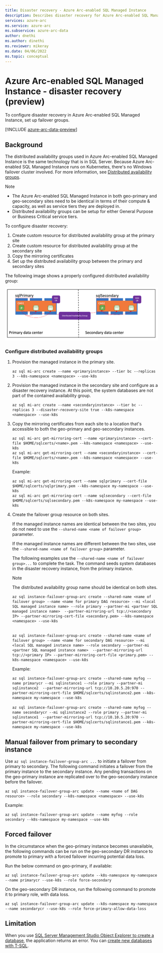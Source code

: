 ```yaml
---
title: Disaster recovery - Azure Arc-enabled SQL Managed Instance
description: Describes disaster recovery for Azure Arc-enabled SQL Managed Instance
services: azure-arc
ms.service: azure-arc
ms.subservice: azure-arc-data
author: dnethi
ms.author: dinethi
ms.reviewer: mikeray
ms.date: 04/06/2022
ms.topic: conceptual
---
```


# Azure Arc-enabled SQL Managed Instance - disaster recovery (preview)

To configure disaster recovery in Azure Arc-enabled SQL Managed Instance, set up failover groups.

[!INCLUDE [azure-arc-data-preview](../../../includes/azure-arc-data-preview.md)]

## Background

The distributed availability groups used in Azure Arc-enabled SQL Managed Instance is the same technology that is in SQL Server. Because Azure Arc-enabled SQL Managed Instance runs on Kubernetes, there's no Windows failover cluster involved.  For more information, see [Distributed availability groups](/sql/database-engine/availability-groups/windows/distributed-availability-groups).

> [!NOTE]
> - The Azure Arc-enabled SQL Managed Instance in both geo-primary and geo-secondary sites need to be identical in terms of their compute & capacity, as well as service tiers they are deployed in.
> - Distributed availability groups can be setup for either General Purpose or Business Critical service tiers. 

To configure disaster recovery:

1. Create custom resource for distributed availability group at the primary site
1. Create custom resource for distributed availability group at the secondary site
1. Copy the mirroring certificates
1. Set up the distributed availability group between the primary and secondary sites

The following image shows a properly configured distributed availability group:

![A properly configured distributed availability group](.\media\business-continuity\dag.png)

### Configure distributed availability groups 

1. Provision the managed instance in the primary site.

   ```azurecli
   az sql mi-arc create --name <primaryinstance> --tier bc --replicas 3 --k8s-namespace <namespace> --use-k8s
   ```

2. Provision the managed instance in the secondary site and configure as a disaster recovery instance. At this point, the system databases are not part of the contained availability group.

   ```azurecli
   az sql mi-arc create --name <secondaryinstance> --tier bc --replicas 3 --disaster-recovery-site true --k8s-namespace <namespace> --use-k8s
   ```

3. Copy the mirroring certificates from each site to a location that's accessible to both the geo-primary and geo-secondary instances. 

   ```azurecli
   az sql mi-arc get-mirroring-cert --name <primaryinstance> --cert-file $HOME/sqlcerts/<name>.pem​ --k8s-namespace <namespace> --use-k8s
   az sql mi-arc get-mirroring-cert --name <secondaryinstance> --cert-file $HOME/sqlcerts/<name>.pem --k8s-namespace <namespace> --use-k8s
   ```

   Example:

   ```azurecli
   az sql mi-arc get-mirroring-cert --name sqlprimary --cert-file $HOME/sqlcerts/sqlprimary.pem​ --k8s-namespace my-namespace --use-k8s
   az sql mi-arc get-mirroring-cert --name sqlsecondary --cert-file $HOME/sqlcerts/sqlsecondary.pem --k8s-namespace my-namespace --use-k8s
   ```

4. Create the failover group resource on both sites. 

   If the managed instance names are identical between the two sites, you do not need to use the `--shared-name <name of failover group>` parameter.

   If the managed instance names are different between the two sites, use the `--shared-name <name of failover group>` parameter. 

   The following examples use the `--shared-name <name of failover group>...` to complete the task. The command seeds system databases in the disaster recovery instance, from the primary instance.
 
   > [!NOTE]
   > The distributed availability group name should be identical on both sites.
   
    ```azurecli
    az sql instance-failover-group-arc create --shared-name <name of failover group> --name <name for primary DAG resource> --mi <local SQL managed instance name> --role primary --partner-mi <partner SQL managed instance name>  --partner-mirroring-url tcp://<secondary IP> --partner-mirroring-cert-file <secondary.pem> --k8s-namespace <namespace> --use-k8s


    az sql instance-failover-group-arc create --shared-name <name of failover group> --name <name for secondary DAG resource> --mi <local SQL managed instance name> --role secondary --partner-mi <partner SQL managed instance name>  --partner-mirroring-url tcp://<primary IP> --partner-mirroring-cert-file <primary.pem> --k8s-namespace <namespace> --use-k8s
    ```

    Example:

    ```azurecli
    az sql instance-failover-group-arc create --shared-name myfog --name primarycr --mi sqlinstance1 --role primary --partner-mi sqlinstance2  --partner-mirroring-url tcp://10.20.5.20:970 --partner-mirroring-cert-file $HOME/sqlcerts/sqlinstance2.pem --k8s-namespace my-namespace --use-k8s

    az sql instance-failover-group-arc create --shared-name myfog --name secondarycr --mi sqlinstance2 --role primary --partner-mi sqlinstance1  --partner-mirroring-url tcp://10.10.5.20:970 --partner-mirroring-cert-file $HOME/sqlcerts/sqlinstance1.pem --k8s-namespace my-namespace --use-k8s
    ```

## Manual failover from primary to secondary instance

Use `az sql instance-failover-group-arc ...` to initiate a failover from primary to secondary. The following command initiates a failover from the primary instance to the secondary instance. Any pending transactions on the geo-primary instance are replicated over to the geo-secondary instance before the failover. 

```azurecli
az sql instance-failover-group-arc update --name <name of DAG resource> --role secondary --k8s-namespace <namespace> --use-k8s 
```

Example:

```azurecli
az sql instance-failover-group-arc update --name myfog --role secondary --k8s-namespace my-namespace --use-k8s 
```

## Forced failover

In the circumstance when the geo-primary instance becomes unavailable, the following commands can be run on the geo-secondary DR instance to promote to primary with a forced failover incurring potential data loss.

Run the below command on geo-primary, if available:

```azurecli
az sql instance-failover-group-arc update --k8s-namespace my-namespace --name primarycr --use-k8s --role force-secondary
```

On the geo-secondary DR instance, run the following command to promote it to primary role, with data loss.

```azurecli
az sql instance-failover-group-arc update --k8s-namespace my-namespace --name secondarycr --use-k8s --role force-primary-allow-data-loss
```
## Limitation

When you use [SQL Server Management Studio Object Explorer to create a database](/sql/relational-databases/databases/create-a-database#SSMSProcedure), the application returns an error. You can [create new databases with T-SQL](/sql/relational-databases/databases/create-a-database#TsqlProcedure).
